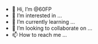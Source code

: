 - 👋 Hi, I’m @60FP
- 👀 I’m interested in ...
- 🌱 I’m currently learning ...
- 💞️ I’m looking to collaborate on ...
- 📫 How to reach me ...

<!---
60FP/60FP is a ✨ special ✨ repository because its `README.md` (this file) appears on your GitHub profile.
You can click the Preview link to take a look at your changes.
--->
